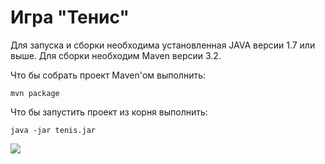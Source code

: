 Игра "Тенис"
==========================

Для запуска и сборки необходима установленная JAVA версии 1.7 или выше. Для сборки необходим Maven версии 3.2.

Что бы собрать проект Maven'ом выполнить:
```
mvn package
```

Что бы запустить проект из корня выполнить:
```
java -jar tenis.jar
```

![](https://github.com/Kupets/Tenis/blob/master/src/main/resources/tenis.png)
